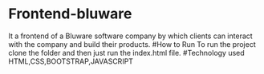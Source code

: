 # Frontend-bluware
It a frontend of a Bluware software company by which clients can interact with the company and build their products.
#How to Run
To run the project clone the folder and then just run the index.html file.
#Technology used
HTML,CSS,BOOTSTRAP,JAVASCRIPT
